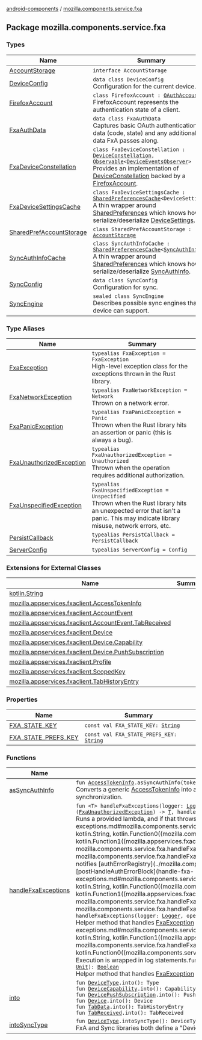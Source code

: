 [android-components](../index.md) / [mozilla.components.service.fxa](./index.md)

## Package mozilla.components.service.fxa

### Types

| Name | Summary |
|---|---|
| [AccountStorage](-account-storage/index.md) | `interface AccountStorage` |
| [DeviceConfig](-device-config/index.md) | `data class DeviceConfig`<br>Configuration for the current device. |
| [FirefoxAccount](-firefox-account/index.md) | `class FirefoxAccount : `[`OAuthAccount`](../mozilla.components.concept.sync/-o-auth-account/index.md)<br>FirefoxAccount represents the authentication state of a client. |
| [FxaAuthData](-fxa-auth-data/index.md) | `data class FxaAuthData`<br>Captures basic OAuth authentication data (code, state) and any additional data FxA passes along. |
| [FxaDeviceConstellation](-fxa-device-constellation/index.md) | `class FxaDeviceConstellation : `[`DeviceConstellation`](../mozilla.components.concept.sync/-device-constellation/index.md)`, `[`Observable`](../mozilla.components.support.base.observer/-observable/index.md)`<`[`DeviceEventsObserver`](../mozilla.components.concept.sync/-device-events-observer/index.md)`>`<br>Provides an implementation of [DeviceConstellation](../mozilla.components.concept.sync/-device-constellation/index.md) backed by a [FirefoxAccount](#). |
| [FxaDeviceSettingsCache](-fxa-device-settings-cache/index.md) | `class FxaDeviceSettingsCache : `[`SharedPreferencesCache`](../mozilla.components.support.base.utils/-shared-preferences-cache/index.md)`<DeviceSettings>`<br>A thin wrapper around [SharedPreferences](#) which knows how to serialize/deserialize [DeviceSettings](#). |
| [SharedPrefAccountStorage](-shared-pref-account-storage/index.md) | `class SharedPrefAccountStorage : `[`AccountStorage`](-account-storage/index.md) |
| [SyncAuthInfoCache](-sync-auth-info-cache/index.md) | `class SyncAuthInfoCache : `[`SharedPreferencesCache`](../mozilla.components.support.base.utils/-shared-preferences-cache/index.md)`<`[`SyncAuthInfo`](../mozilla.components.concept.sync/-sync-auth-info/index.md)`>`<br>A thin wrapper around [SharedPreferences](#) which knows how to serialize/deserialize [SyncAuthInfo](../mozilla.components.concept.sync/-sync-auth-info/index.md). |
| [SyncConfig](-sync-config/index.md) | `data class SyncConfig`<br>Configuration for sync. |
| [SyncEngine](-sync-engine/index.md) | `sealed class SyncEngine`<br>Describes possible sync engines that device can support. |

### Type Aliases

| Name | Summary |
|---|---|
| [FxaException](-fxa-exception.md) | `typealias FxaException = FxaException`<br>High-level exception class for the exceptions thrown in the Rust library. |
| [FxaNetworkException](-fxa-network-exception.md) | `typealias FxaNetworkException = Network`<br>Thrown on a network error. |
| [FxaPanicException](-fxa-panic-exception.md) | `typealias FxaPanicException = Panic`<br>Thrown when the Rust library hits an assertion or panic (this is always a bug). |
| [FxaUnauthorizedException](-fxa-unauthorized-exception.md) | `typealias FxaUnauthorizedException = Unauthorized`<br>Thrown when the operation requires additional authorization. |
| [FxaUnspecifiedException](-fxa-unspecified-exception.md) | `typealias FxaUnspecifiedException = Unspecified`<br>Thrown when the Rust library hits an unexpected error that isn't a panic. This may indicate library misuse, network errors, etc. |
| [PersistCallback](-persist-callback.md) | `typealias PersistCallback = PersistCallback` |
| [ServerConfig](-server-config.md) | `typealias ServerConfig = Config` |

### Extensions for External Classes

| Name | Summary |
|---|---|
| [kotlin.String](kotlin.-string/index.md) |  |
| [mozilla.appservices.fxaclient.AccessTokenInfo](mozilla.appservices.fxaclient.-access-token-info/index.md) |  |
| [mozilla.appservices.fxaclient.AccountEvent](mozilla.appservices.fxaclient.-account-event/index.md) |  |
| [mozilla.appservices.fxaclient.AccountEvent.TabReceived](mozilla.appservices.fxaclient.-account-event.-tab-received/index.md) |  |
| [mozilla.appservices.fxaclient.Device](mozilla.appservices.fxaclient.-device/index.md) |  |
| [mozilla.appservices.fxaclient.Device.Capability](mozilla.appservices.fxaclient.-device.-capability/index.md) |  |
| [mozilla.appservices.fxaclient.Device.PushSubscription](mozilla.appservices.fxaclient.-device.-push-subscription/index.md) |  |
| [mozilla.appservices.fxaclient.Profile](mozilla.appservices.fxaclient.-profile/index.md) |  |
| [mozilla.appservices.fxaclient.ScopedKey](mozilla.appservices.fxaclient.-scoped-key/index.md) |  |
| [mozilla.appservices.fxaclient.TabHistoryEntry](mozilla.appservices.fxaclient.-tab-history-entry/index.md) |  |

### Properties

| Name | Summary |
|---|---|
| [FXA_STATE_KEY](-f-x-a_-s-t-a-t-e_-k-e-y.md) | `const val FXA_STATE_KEY: `[`String`](https://kotlinlang.org/api/latest/jvm/stdlib/kotlin/-string/index.html) |
| [FXA_STATE_PREFS_KEY](-f-x-a_-s-t-a-t-e_-p-r-e-f-s_-k-e-y.md) | `const val FXA_STATE_PREFS_KEY: `[`String`](https://kotlinlang.org/api/latest/jvm/stdlib/kotlin/-string/index.html) |

### Functions

| Name | Summary |
|---|---|
| [asSyncAuthInfo](as-sync-auth-info.md) | `fun `[`AccessTokenInfo`](../mozilla.components.concept.sync/-access-token-info/index.md)`.asSyncAuthInfo(tokenServerUrl: `[`String`](https://kotlinlang.org/api/latest/jvm/stdlib/kotlin/-string/index.html)`): `[`SyncAuthInfo`](../mozilla.components.concept.sync/-sync-auth-info/index.md)<br>Converts a generic [AccessTokenInfo](#) into a Firefox Sync-friendly [SyncAuthInfo](../mozilla.components.concept.sync/-sync-auth-info/index.md) instance which may be used for data synchronization. |
| [handleFxaExceptions](handle-fxa-exceptions.md) | `fun <T> handleFxaExceptions(logger: `[`Logger`](../mozilla.components.support.base.log.logger/-logger/index.md)`, operation: `[`String`](https://kotlinlang.org/api/latest/jvm/stdlib/kotlin/-string/index.html)`, block: () -> `[`T`](handle-fxa-exceptions.md#T)`, postHandleAuthErrorBlock: (`[`FxaUnauthorizedException`](-fxa-unauthorized-exception.md)`) -> `[`T`](handle-fxa-exceptions.md#T)`, handleErrorBlock: (`[`FxaException`](-fxa-exception.md)`) -> `[`T`](handle-fxa-exceptions.md#T)`): `[`T`](handle-fxa-exceptions.md#T)<br>Runs a provided lambda, and if that throws non-panic, non-auth FxA exception, runs [handleErrorBlock](handle-fxa-exceptions.md#mozilla.components.service.fxa$handleFxaExceptions(mozilla.components.support.base.log.logger.Logger, kotlin.String, kotlin.Function0((mozilla.components.service.fxa.handleFxaExceptions.T)), kotlin.Function1((mozilla.appservices.fxaclient.FxaException.Unauthorized, mozilla.components.service.fxa.handleFxaExceptions.T)), kotlin.Function1((mozilla.appservices.fxaclient.FxaException, mozilla.components.service.fxa.handleFxaExceptions.T)))/handleErrorBlock). If that lambda throws an FxA auth exception, notifies [authErrorRegistry](../mozilla.components.service.fxa.manager/auth-error-registry.md), and runs [postHandleAuthErrorBlock](handle-fxa-exceptions.md#mozilla.components.service.fxa$handleFxaExceptions(mozilla.components.support.base.log.logger.Logger, kotlin.String, kotlin.Function0((mozilla.components.service.fxa.handleFxaExceptions.T)), kotlin.Function1((mozilla.appservices.fxaclient.FxaException.Unauthorized, mozilla.components.service.fxa.handleFxaExceptions.T)), kotlin.Function1((mozilla.appservices.fxaclient.FxaException, mozilla.components.service.fxa.handleFxaExceptions.T)))/postHandleAuthErrorBlock).`fun <T> handleFxaExceptions(logger: `[`Logger`](../mozilla.components.support.base.log.logger/-logger/index.md)`, operation: `[`String`](https://kotlinlang.org/api/latest/jvm/stdlib/kotlin/-string/index.html)`, default: (`[`FxaException`](-fxa-exception.md)`) -> `[`T`](handle-fxa-exceptions.md#T)`, block: () -> `[`T`](handle-fxa-exceptions.md#T)`): `[`T`](handle-fxa-exceptions.md#T)<br>Helper method that handles [FxaException](-fxa-exception.md) and allows specifying a lazy default value via [default](handle-fxa-exceptions.md#mozilla.components.service.fxa$handleFxaExceptions(mozilla.components.support.base.log.logger.Logger, kotlin.String, kotlin.Function1((mozilla.appservices.fxaclient.FxaException, mozilla.components.service.fxa.handleFxaExceptions.T)), kotlin.Function0((mozilla.components.service.fxa.handleFxaExceptions.T)))/default) block for use in case of errors. Execution is wrapped in log statements.`fun handleFxaExceptions(logger: `[`Logger`](../mozilla.components.support.base.log.logger/-logger/index.md)`, operation: `[`String`](https://kotlinlang.org/api/latest/jvm/stdlib/kotlin/-string/index.html)`, block: () -> `[`Unit`](https://kotlinlang.org/api/latest/jvm/stdlib/kotlin/-unit/index.html)`): `[`Boolean`](https://kotlinlang.org/api/latest/jvm/stdlib/kotlin/-boolean/index.html)<br>Helper method that handles [FxaException](-fxa-exception.md) and returns a [Boolean](https://kotlinlang.org/api/latest/jvm/stdlib/kotlin/-boolean/index.html) success flag as a result. |
| [into](into.md) | `fun `[`DeviceType`](../mozilla.components.concept.sync/-device-type/index.md)`.into(): Type`<br>`fun `[`DeviceCapability`](../mozilla.components.concept.sync/-device-capability/index.md)`.into(): Capability`<br>`fun `[`DevicePushSubscription`](../mozilla.components.concept.sync/-device-push-subscription/index.md)`.into(): PushSubscription`<br>`fun `[`Device`](../mozilla.components.concept.sync/-device/index.md)`.into(): Device`<br>`fun `[`TabData`](../mozilla.components.concept.sync/-tab-data/index.md)`.into(): TabHistoryEntry`<br>`fun `[`TabReceived`](../mozilla.components.concept.sync/-device-event/-tab-received/index.md)`.into(): TabReceived` |
| [intoSyncType](into-sync-type.md) | `fun `[`DeviceType`](../mozilla.components.concept.sync/-device-type/index.md)`.intoSyncType(): DeviceType`<br>FxA and Sync libraries both define a "DeviceType", so we get to have even more cruft. |
